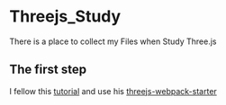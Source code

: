 # Threejs_Study
There is a place to collect my Files when Study Three.js

##  The first step
I fellow this [tutorial](https://youtu.be/pUgWfqWZWmM) and use his [threejs-webpack-starter](https://github.com/designcourse/threejs-webpack-starter)